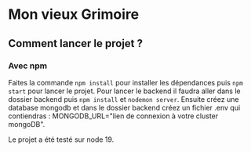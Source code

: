 # Mon vieux Grimoire


## Comment lancer le projet ? 

### Avec npm

Faites la commande `npm install` pour installer les dépendances puis `npm start` pour lancer le projet.
Pour lancer le backend il faudra aller dans le dossier backend puis `npm install` et `nodemon server`.
Ensuite créez une database mongodb et dans le dossier backend créez un fichier .env qui contiendras : MONGODB_URL="lien de connexion à votre cluster mongoDB".

Le projet a été testé sur node 19. 